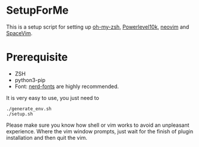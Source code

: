 # SetupForMe

This is a setup script for setting up [oh-my-zsh](https://github.com/ohmyzsh/ohmyzsh), [Powerlevel10k](https://github.com/romkatv/powerlevel10k), [neovim](https://github.com/neovim/neovim) and [SpaceVim](https://github.com/SpaceVim/SpaceVim).

# Prerequisite
* ZSH
* python3-pip
* Font: [nerd-fonts](https://github.com/ryanoasis/nerd-fonts) are highly recommended.

It is very easy to use, you just need to
```
./generate_env.sh
./setup.sh
```

Please make sure you know how shell or vim works to avoid an unpleasant experience.
Where the vim window prompts, just wait for the finish of plugin installation and then quit the vim.
